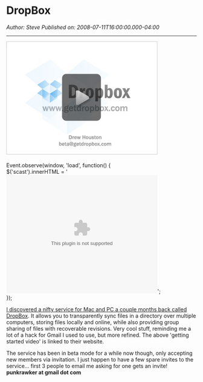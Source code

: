 # DropBox

*Author: Steve*
*Published on: 2008-07-11T16:00:00.000-04:00*

---

  
 [![](splash_play.jpg)](http://getdropbox.com/u/2/beta/screencast.html)   
  <br /> Event.observe(window, 'load', function() {<br /> $('scast').innerHTML = '<embed src="flvplayer.swf" width="400" height="314"></embed>';<br /> });<br />   
   
[I discovered a nifty service for Mac and PC a couple months back called DropBox](http://getdropbox.com). It allows you to transparently sync files in a directory over multiple computers, storing files locally and online, while also providing group sharing of files with recoverable revisions. Very cool stuff, reminding me a lot of a hack for Gmail I used to use, but more refined. The above 'getting started video' is linked to their website.  
  
The service has been in beta mode for a while now though, only accepting new members via invitation. I just happen to have a few spare invites to the service... first 3 people to email me asking for one gets an invite! **punkrawker at gmail dot com** 